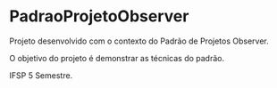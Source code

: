 # PadraoProjetoObserver

Projeto desenvolvido com o contexto do Padrão de Projetos Observer. 

O objetivo do projeto é demonstrar as técnicas do padrão.

IFSP 5 Semestre.
